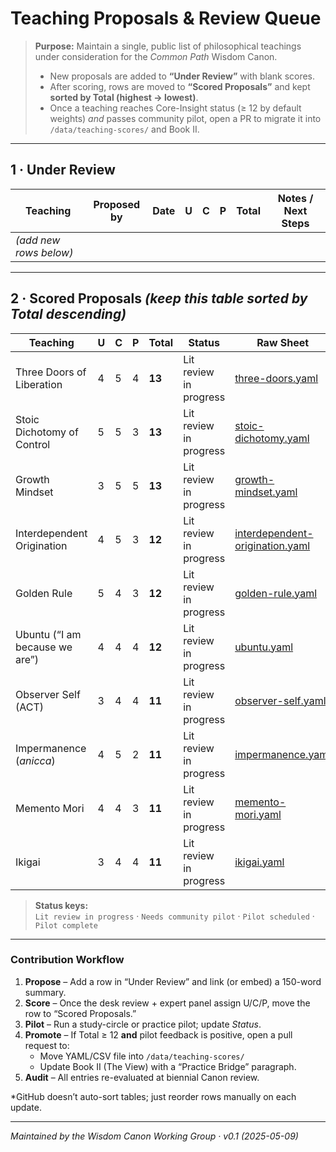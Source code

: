 # Teaching Proposals & Review Queue

> **Purpose:** Maintain a single, public list of philosophical teachings under consideration for the *Common Path* Wisdom Canon.  
> - New proposals are added to **“Under Review”** with blank scores.  
> - After scoring, rows are moved to **“Scored Proposals”** and kept **sorted by Total (highest → lowest)**.  
> - Once a teaching reaches Core-Insight status (≥ 12 by default weights) *and* passes community pilot, open a PR to migrate it into `/data/teaching-scores/` and Book II.

---

## 1 · Under Review

| Teaching | Proposed by | Date | U | C | P | **Total** | Notes / Next Steps |
|----------|-------------|------|---|---|---|-----------|--------------------|
| _(add new rows below)_ | | | | | | | |

---

## 2 · Scored Proposals _(keep this table sorted by **Total** descending)_  

| Teaching | U | C | P | **Total** | Status | Raw Sheet |
|----------|---|---|---|-----------|---------|-----------|
| Three Doors of Liberation | 4 | 5 | 4 | **13** |  Lit review in progress| [three-doors.yaml](../data/teaching-scores/three-doors.yaml) |
| Stoic Dichotomy of Control | 5 | 5 | 3 | **13** |  Lit review in progress | [stoic-dichotomy.yaml](../data/teaching-scores/stoic-dichotomy.yaml) |
| Growth Mindset | 3 | 5 | 5 | **13** |  Lit review in progress | [growth-mindset.yaml](../data/teaching-scores/growth-mindset.yaml) |
| Interdependent Origination | 4 | 5 | 3 | **12** | Lit review in progress | [interdependent-origination.yaml](../data/teaching-scores/interdependent-origination.yaml) |
| Golden Rule | 5 | 4 | 3 | **12** |  Lit review in progress | [golden-rule.yaml](../data/teaching-scores/golden-rule.yaml) |
| Ubuntu (“I am because we are”) | 4 | 4 | 4 | **12** |  Lit review in progress | [ubuntu.yaml](../data/teaching-scores/ubuntu.yaml) |
| Observer Self (ACT) | 3 | 4 | 4 | **11** |  Lit review in progress | [observer-self.yaml](../data/teaching-scores/observer-self.yaml) |
| Impermanence (*anicca*) | 4 | 5 | 2 | **11** |  Lit review in progress | [impermanence.yaml](../data/teaching-scores/impermanence.yaml) |
| Memento Mori | 4 | 4 | 3 | **11** |  Lit review in progress | [memento-mori.yaml](../data/teaching-scores/memento-mori.yaml) |
| Ikigai | 3 | 4 | 4 | **11** |  Lit review in progress | [ikigai.yaml](../data/teaching-scores/ikigai.yaml) |

> **Status keys:**  
> `Lit review in progress` · `Needs community pilot` · `Pilot scheduled` · `Pilot complete`

---

### Contribution Workflow

1. **Propose** – Add a row in “Under Review” and link (or embed) a 150-word summary.  
2. **Score** – Once the desk review + expert panel assign U/C/P, move the row to “Scored Proposals.”  
3. **Pilot** – Run a study-circle or practice pilot; update *Status*.  
4. **Promote** – If Total ≥ 12 **and** pilot feedback is positive, open a pull request to:  
   - Move YAML/CSV file into `/data/teaching-scores/`  
   - Update Book II (The View) with a “Practice Bridge” paragraph.  
5. **Audit** – All entries re-evaluated at biennial Canon review.

\*GitHub doesn’t auto-sort tables; just reorder rows manually on each update.

---

*Maintained by the Wisdom Canon Working Group · v0.1 (2025-05-09)*
